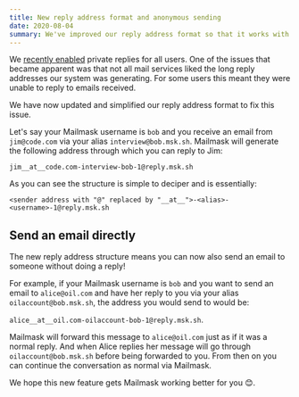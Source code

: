 ```yaml
---
title: New reply address format and anonymous sending
date: 2020-08-04
summary: We've improved our reply address format so that it works with moremail providers. As a consequence it's now possible to send an email anonymously through Mailmask!
---
```


We [recently enabled](/blog/private-replies---stay-protected-even-when-replying) private replies for all users. One
of the issues that became apparent was that not all mail services liked the long reply addresses our system
was generating. For some users this meant they were unable to reply to emails received.

We have now updated and simplified our reply address format to fix this issue.

Let's say your Mailmask username is `bob` and you receive an email from `jim@code.com` via your alias
`interview@bob.msk.sh`. Mailmask will generate the following address through which you can reply to Jim:

`jim__at__code.com-interview-bob-1@reply.msk.sh`

As you can see the structure is simple to deciper and is essentially:

`<sender address with "@" replaced by "__at__">-<alias>-<username>-1@reply.msk.sh`

## Send an email directly

The new reply address structure means you can now also send an email to someone without doing a reply!

For example, if your Mailmask username is `bob` and you want to send an email to `alice@oil.com` and have her
reply to you via your alias `oilaccount@bob.msk.sh`, the address you would send to would be:

`alice__at__oil.com-oilaccount-bob-1@reply.msk.sh`.

Mailmask will forward this message to `alice@oil.com` just as if it was a normal reply. And when Alice replies her
message will go through `oilaccount@bob.msk.sh` before being forwarded to you. From then on you can continue the
conversation as normal via Mailmask.

We hope this new feature gets Mailmask working better for you 😊.